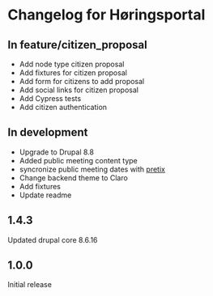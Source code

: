 # Changelog for Høringsportal

## In feature/citizen_proposal

* Add node type citizen proposal
* Add fixtures for citizen proposal
* Add form for citizens to add proposal
* Add social links for citizen proposal
* Add Cypress tests
* Add citizen authentication

## In development

* Upgrade to Drupal 8.8
* Added public meeting content type
* syncronize public meeting dates with [pretix](https://pretix.eu)
* Change backend theme to Claro
* Add fixtures
* Update readme

## 1.4.3

Updated drupal core 8.6.16

## 1.0.0

Initial release
